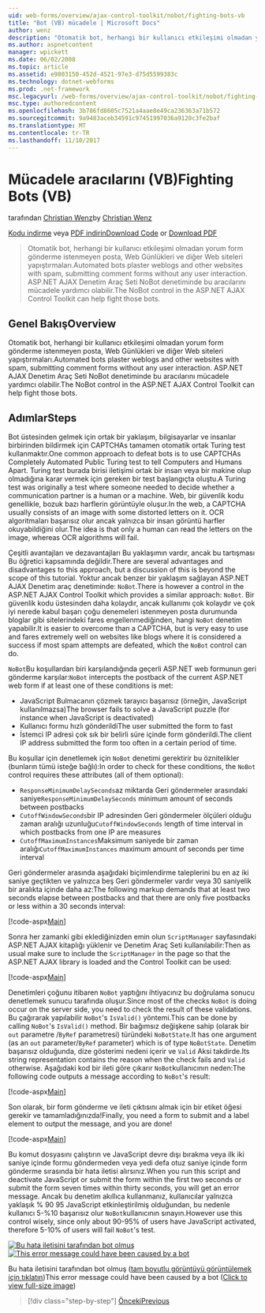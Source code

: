 ```yaml
---
uid: web-forms/overview/ajax-control-toolkit/nobot/fighting-bots-vb
title: "Bot (VB) mücadele | Microsoft Docs"
author: wenz
description: "Otomatik bot, herhangi bir kullanıcı etkileşimi olmadan yorum form gönderme istenmeyen posta, Web Günlükleri ve diğer Web siteleri yapıştırmaları. ASP.NET AJAX Con NoBot denetiminde..."
ms.author: aspnetcontent
manager: wpickett
ms.date: 06/02/2008
ms.topic: article
ms.assetid: e9803150-452d-4521-97e3-d75d5599383c
ms.technology: dotnet-webforms
ms.prod: .net-framework
msc.legacyurl: /web-forms/overview/ajax-control-toolkit/nobot/fighting-bots-vb
msc.type: authoredcontent
ms.openlocfilehash: 3b786fd8605c7521a4aae8e49ca236363a71b572
ms.sourcegitcommit: 9a9483aceb34591c97451997036a9120c3fe2baf
ms.translationtype: MT
ms.contentlocale: tr-TR
ms.lasthandoff: 11/10/2017
---
```

<a name="fighting-bots-vb"></a><span data-ttu-id="4efc2-104">Mücadele aracılarını (VB)</span><span class="sxs-lookup"><span data-stu-id="4efc2-104">Fighting Bots (VB)</span></span>
====================
<span data-ttu-id="4efc2-105">tarafından [Christian Wenz](https://github.com/wenz)</span><span class="sxs-lookup"><span data-stu-id="4efc2-105">by [Christian Wenz](https://github.com/wenz)</span></span>

<span data-ttu-id="4efc2-106">[Kodu indirme](http://download.microsoft.com/download/9/3/f/93f8daea-bebd-4821-833b-95205389c7d0/NoBot0.vb.zip) veya [PDF indirin](http://download.microsoft.com/download/b/6/a/b6ae89ee-df69-4c87-9bfb-ad1eb2b23373/nobot0VB.pdf)</span><span class="sxs-lookup"><span data-stu-id="4efc2-106">[Download Code](http://download.microsoft.com/download/9/3/f/93f8daea-bebd-4821-833b-95205389c7d0/NoBot0.vb.zip) or [Download PDF](http://download.microsoft.com/download/b/6/a/b6ae89ee-df69-4c87-9bfb-ad1eb2b23373/nobot0VB.pdf)</span></span>

> <span data-ttu-id="4efc2-107">Otomatik bot, herhangi bir kullanıcı etkileşimi olmadan yorum form gönderme istenmeyen posta, Web Günlükleri ve diğer Web siteleri yapıştırmaları.</span><span class="sxs-lookup"><span data-stu-id="4efc2-107">Automated bots plaster weblogs and other websites with spam, submitting comment forms without any user interaction.</span></span> <span data-ttu-id="4efc2-108">ASP.NET AJAX Denetim Araç Seti NoBot denetiminde bu aracılarını mücadele yardımcı olabilir.</span><span class="sxs-lookup"><span data-stu-id="4efc2-108">The NoBot control in the ASP.NET AJAX Control Toolkit can help fight those bots.</span></span>


## <a name="overview"></a><span data-ttu-id="4efc2-109">Genel Bakış</span><span class="sxs-lookup"><span data-stu-id="4efc2-109">Overview</span></span>

<span data-ttu-id="4efc2-110">Otomatik bot, herhangi bir kullanıcı etkileşimi olmadan yorum form gönderme istenmeyen posta, Web Günlükleri ve diğer Web siteleri yapıştırmaları.</span><span class="sxs-lookup"><span data-stu-id="4efc2-110">Automated bots plaster weblogs and other websites with spam, submitting comment forms without any user interaction.</span></span> <span data-ttu-id="4efc2-111">ASP.NET AJAX Denetim Araç Seti NoBot denetiminde bu aracılarını mücadele yardımcı olabilir.</span><span class="sxs-lookup"><span data-stu-id="4efc2-111">The NoBot control in the ASP.NET AJAX Control Toolkit can help fight those bots.</span></span>

## <a name="steps"></a><span data-ttu-id="4efc2-112">Adımlar</span><span class="sxs-lookup"><span data-stu-id="4efc2-112">Steps</span></span>

<span data-ttu-id="4efc2-113">Bot üstesinden gelmek için ortak bir yaklaşım, bilgisayarlar ve insanlar birbirinden bildirmek için CAPTCHAs tamamen otomatik ortak Turing test kullanmaktır.</span><span class="sxs-lookup"><span data-stu-id="4efc2-113">One common approach to defeat bots is to use CAPTCHAs Completely Automated Public Turing test to tell Computers and Humans Apart.</span></span> <span data-ttu-id="4efc2-114">Turing test burada birisi iletişimi ortak bir insan veya bir makine olup olmadığına karar vermek için gereken bir test başlangıçta oluştu.</span><span class="sxs-lookup"><span data-stu-id="4efc2-114">A Turing test was originally a test where someone needed to decide whether a communication partner is a human or a machine.</span></span> <span data-ttu-id="4efc2-115">Web, bir güvenlik kodu genellikle, bozuk bazı harflerin görüntüyle oluşur.</span><span class="sxs-lookup"><span data-stu-id="4efc2-115">In the web, a CAPTCHA usually consists of an image with some distorted letters on it.</span></span> <span data-ttu-id="4efc2-116">OCR algoritmaları başarısız olur ancak yalnızca bir insan görüntü harfler okuyabildiğini olur.</span><span class="sxs-lookup"><span data-stu-id="4efc2-116">The idea is that only a human can read the letters on the image, whereas OCR algorithms will fail.</span></span>

<span data-ttu-id="4efc2-117">Çeşitli avantajları ve dezavantajları Bu yaklaşımın vardır, ancak bu tartışması Bu öğretici kapsamında değildir.</span><span class="sxs-lookup"><span data-stu-id="4efc2-117">There are several advantages and disadvantages to this approach, but a discussion of this is beyond the scope of this tutorial.</span></span> <span data-ttu-id="4efc2-118">Yoktur ancak benzer bir yaklaşım sağlayan ASP.NET AJAX Denetim araç denetiminde: `NoBot`.</span><span class="sxs-lookup"><span data-stu-id="4efc2-118">There is however a control in the ASP.NET AJAX Control Toolkit which provides a similar approach: `NoBot`.</span></span> <span data-ttu-id="4efc2-119">Bir güvenlik kodu üstesinden daha kolaydır, ancak kullanımı çok kolaydır ve çok iyi nerede kabul başarı çoğu denemeleri istenmeyen posta durumunda bloglar gibi sitelerindeki fares engellenmediğinden, hangi `NoBot` denetim yapabilir.</span><span class="sxs-lookup"><span data-stu-id="4efc2-119">It is easier to overcome than a CAPTCHA, but is very easy to use and fares extremely well on websites like blogs where it is considered a success if most spam attempts are defeated, which the `NoBot` control can do.</span></span>

<span data-ttu-id="4efc2-120">`NoBot`Bu koşullardan biri karşılandığında geçerli ASP.NET web formunun geri gönderme karşılar:</span><span class="sxs-lookup"><span data-stu-id="4efc2-120">`NoBot` intercepts the postback of the current ASP.NET web form if at least one of these conditions is met:</span></span>

- <span data-ttu-id="4efc2-121">JavaScript Bulmacanın çözmek tarayıcı başarısız (örneğin, JavaScript kullanılmazsa)</span><span class="sxs-lookup"><span data-stu-id="4efc2-121">The browser fails to solve a JavaScript puzzle (for instance when JavaScript is deactivated)</span></span>
- <span data-ttu-id="4efc2-122">Kullanıcı formu hızlı gönderildi</span><span class="sxs-lookup"><span data-stu-id="4efc2-122">The user submitted the form to fast</span></span>
- <span data-ttu-id="4efc2-123">İstemci IP adresi çok sık bir belirli süre içinde form gönderildi.</span><span class="sxs-lookup"><span data-stu-id="4efc2-123">The client IP address submitted the form too often in a certain period of time.</span></span>

<span data-ttu-id="4efc2-124">Bu koşullar için denetlemek için `NoBot` denetimi gerektirir bu öznitelikler (bunların tümü isteğe bağlı):</span><span class="sxs-lookup"><span data-stu-id="4efc2-124">In order to check for these conditions, the `NoBot` control requires these attributes (all of them optional):</span></span>

- <span data-ttu-id="4efc2-125">`ResponseMinimumDelaySeconds`az miktarda Geri göndermeler arasındaki saniye</span><span class="sxs-lookup"><span data-stu-id="4efc2-125">`ResponseMinimumDelaySeconds` minimum amount of seconds between postbacks</span></span>
- <span data-ttu-id="4efc2-126">`CutoffWindowSeconds`bir IP adresinden Geri göndermeler ölçüleri olduğu zaman aralığı uzunluğu</span><span class="sxs-lookup"><span data-stu-id="4efc2-126">`CutoffWindowSeconds` length of time interval in which postbacks from one IP are measures</span></span>
- <span data-ttu-id="4efc2-127">`CutoffMaximumInstances`Maksimum saniyede bir zaman aralığı</span><span class="sxs-lookup"><span data-stu-id="4efc2-127">`CutoffMaximumInstances` maximum amount of seconds per time interval</span></span>

<span data-ttu-id="4efc2-128">Geri göndermeler arasında aşağıdaki biçimlendirme taleplerini bu en az iki saniye geçtikten ve yalnızca beş Geri göndermeler vardır veya 30 saniyelik bir aralıkta içinde daha az:</span><span class="sxs-lookup"><span data-stu-id="4efc2-128">The following markup demands that at least two seconds elapse between postbacks and that there are only five postbacks or less within a 30 seconds interval:</span></span>

[!code-aspx[Main](fighting-bots-vb/samples/sample1.aspx)]

<span data-ttu-id="4efc2-129">Sonra her zamanki gibi eklediğinizden emin olun `ScriptManager` sayfasındaki ASP.NET AJAX kitaplığı yüklenir ve Denetim Araç Seti kullanılabilir:</span><span class="sxs-lookup"><span data-stu-id="4efc2-129">Then as usual make sure to include the `ScriptManager` in the page so that the ASP.NET AJAX library is loaded and the Control Toolkit can be used:</span></span>

[!code-aspx[Main](fighting-bots-vb/samples/sample2.aspx)]

<span data-ttu-id="4efc2-130">Denetimleri çoğunu itibaren `NoBot` yaptığını ihtiyacınız bu doğrulama sonucu denetlemek sunucu tarafında oluşur.</span><span class="sxs-lookup"><span data-stu-id="4efc2-130">Since most of the checks `NoBot` is doing occur on the server side, you need to check the result of these validations.</span></span> <span data-ttu-id="4efc2-131">Bu çağırarak yapılabilir `NoBot`'s `IsValid()` yöntemi.</span><span class="sxs-lookup"><span data-stu-id="4efc2-131">This can be done by calling `NoBot`'s `IsValid()` method.</span></span> <span data-ttu-id="4efc2-132">Bir bağımsız değişkene sahip (olarak bir `out` parametre /`ByRef` parametresi) türündeki `NoBotState`.</span><span class="sxs-lookup"><span data-stu-id="4efc2-132">It has one argument (as an `out` parameter/`ByRef` parameter) which is of type `NoBotState`.</span></span> <span data-ttu-id="4efc2-133">Denetim başarısız olduğunda, dize gösterimi nedeni içerir ve `Valid` Aksi takdirde.</span><span class="sxs-lookup"><span data-stu-id="4efc2-133">Its string representation contains the reason when the check fails and `Valid` otherwise.</span></span> <span data-ttu-id="4efc2-134">Aşağıdaki kod bir ileti göre çıkarır `NoBot`kullanıcının neden:</span><span class="sxs-lookup"><span data-stu-id="4efc2-134">The following code outputs a message according to `NoBot`'s result:</span></span>

[!code-aspx[Main](fighting-bots-vb/samples/sample3.aspx)]

<span data-ttu-id="4efc2-135">Son olarak, bir form gönderme ve ileti çıktısını almak için bir etiket öğesi gerekir ve tamamladığınızda!</span><span class="sxs-lookup"><span data-stu-id="4efc2-135">Finally, you need a form to submit and a label element to output the message, and you are done!</span></span>

[!code-aspx[Main](fighting-bots-vb/samples/sample4.aspx)]

<span data-ttu-id="4efc2-136">Bu komut dosyasını çalıştırın ve JavaScript devre dışı bırakma veya ilk iki saniye içinde formu göndermeden veya yedi defa otuz saniye içinde form gönderme sırasında bir hata iletisi alırsınız.</span><span class="sxs-lookup"><span data-stu-id="4efc2-136">When you run this script and deactivate JavaScript or submit the form within the first two seconds or submit the form seven times within thirty seconds, you will get an error message.</span></span> <span data-ttu-id="4efc2-137">Ancak bu denetim akıllıca kullanmanız, kullanıcılar yalnızca yaklaşık % 90 95 JavaScript etkinleştirilmiş olduğundan, bu nedenle kullanıcı 5-%10 başarısız olur `NoBot`kullanıcının sınayın.</span><span class="sxs-lookup"><span data-stu-id="4efc2-137">However use this control wisely, since only about 90-95% of users have JavaScript activated, therefore 5-10% of users will fail `NoBot`'s test.</span></span>


<span data-ttu-id="4efc2-138">[![Bu hata iletisini tarafından bot olmuş](fighting-bots-vb/_static/image2.png)](fighting-bots-vb/_static/image1.png)</span><span class="sxs-lookup"><span data-stu-id="4efc2-138">[![This error message could have been caused by a bot](fighting-bots-vb/_static/image2.png)](fighting-bots-vb/_static/image1.png)</span></span>

<span data-ttu-id="4efc2-139">Bu hata iletisini tarafından bot olmuş ([tam boyutlu görüntüyü görüntülemek için tıklatın](fighting-bots-vb/_static/image3.png))</span><span class="sxs-lookup"><span data-stu-id="4efc2-139">This error message could have been caused by a bot ([Click to view full-size image](fighting-bots-vb/_static/image3.png))</span></span>

>[!div class="step-by-step"]
[<span data-ttu-id="4efc2-140">Önceki</span><span class="sxs-lookup"><span data-stu-id="4efc2-140">Previous</span></span>](fighting-bots-cs.md)
